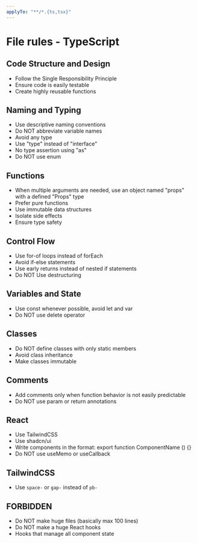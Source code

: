 ```yaml
---
applyTo: "**/*.{ts,tsx}"
---
```


# File rules - TypeScript

## Code Structure and Design

- Follow the Single Responsibility Principle
- Ensure code is easily testable
- Create highly reusable functions

## Naming and Typing

- Use descriptive naming conventions
- Do NOT abbreviate variable names
- Avoid any type
- Use "type" instead of "interface"
- No type assertion using "as"
- Do NOT use enum

## Functions

- When multiple arguments are needed, use an object named "props" with a defined "Props" type
- Prefer pure functions
- Use immutable data structures
- Isolate side effects
- Ensure type safety

## Control Flow

- Use for-of loops instead of forEach
- Avoid if-else statements
- Use early returns instead of nested if statements
- Do NOT Use destructuring

## Variables and State

- Use const whenever possible, avoid let and var
- Do NOT use delete operator

## Classes

- Do NOT define classes with only static members
- Avoid class inheritance
- Make classes immutable

## Comments

- Add comments only when function behavior is not easily predictable
- Do NOT use param or return annotations

## React

- Use TailwindCSS
- Use shadcn/ui
- Write components in the format: export function ComponentName () {}
- Do NOT use useMemo or useCallback

## TailwindCSS

- Use `space-` or `gap-` instead of `pb-`

## FORBIDDEN

- Do NOT make huge files (basically max 100 lines)
- Do NOT make a huge React hooks
- Hooks that manage all component state
